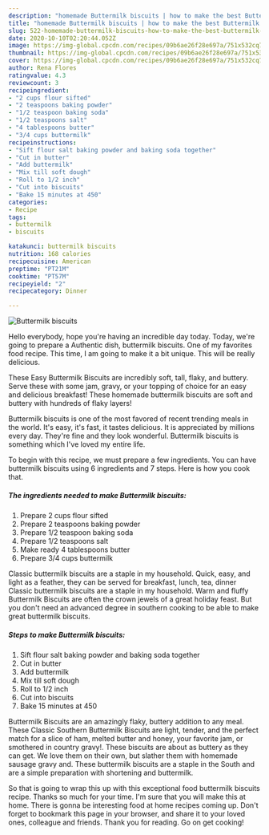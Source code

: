 ```yaml
---
description: "homemade Buttermilk biscuits | how to make the best Buttermilk biscuits"
title: "homemade Buttermilk biscuits | how to make the best Buttermilk biscuits"
slug: 522-homemade-buttermilk-biscuits-how-to-make-the-best-buttermilk-biscuits
date: 2020-10-10T02:20:44.052Z
image: https://img-global.cpcdn.com/recipes/09b6ae26f28e697a/751x532cq70/buttermilk-biscuits-recipe-main-photo.jpg
thumbnail: https://img-global.cpcdn.com/recipes/09b6ae26f28e697a/751x532cq70/buttermilk-biscuits-recipe-main-photo.jpg
cover: https://img-global.cpcdn.com/recipes/09b6ae26f28e697a/751x532cq70/buttermilk-biscuits-recipe-main-photo.jpg
author: Rena Flores
ratingvalue: 4.3
reviewcount: 3
recipeingredient:
- "2 cups flour sifted"
- "2 teaspoons baking powder"
- "1/2 teaspoon baking soda"
- "1/2 teaspoons salt"
- "4 tablespoons butter"
- "3/4 cups buttermilk"
recipeinstructions:
- "Sift flour salt baking powder and baking soda together"
- "Cut in butter"
- "Add buttermilk"
- "Mix till soft dough"
- "Roll to 1/2 inch"
- "Cut into biscuits"
- "Bake 15 minutes at 450"
categories:
- Recipe
tags:
- buttermilk
- biscuits

katakunci: buttermilk biscuits 
nutrition: 168 calories
recipecuisine: American
preptime: "PT21M"
cooktime: "PT57M"
recipeyield: "2"
recipecategory: Dinner

---
```



![Buttermilk biscuits](https://img-global.cpcdn.com/recipes/09b6ae26f28e697a/751x532cq70/buttermilk-biscuits-recipe-main-photo.jpg)

Hello everybody, hope you're having an incredible day today. Today, we're going to prepare a Authentic dish, buttermilk biscuits. One of my favorites food recipe. This time, I am going to make it a bit unique. This will be really delicious.

These Easy Buttermilk Biscuits are incredibly soft, tall, flaky, and buttery. Serve these with some jam, gravy, or your topping of choice for an easy and delicious breakfast! These homemade buttermilk biscuits are soft and buttery with hundreds of flaky layers!

Buttermilk biscuits is one of the most favored of recent trending meals in the world. It's easy, it's fast, it tastes delicious. It is appreciated by millions every day. They're fine and they look wonderful. Buttermilk biscuits is something which I've loved my entire life.


To begin with this recipe, we must prepare a few ingredients. You can have buttermilk biscuits using 6 ingredients and 7 steps. Here is how you cook that.

<!--inarticleads1-->

##### The ingredients needed to make Buttermilk biscuits:

1. Prepare 2 cups flour sifted
1. Prepare 2 teaspoons baking powder
1. Prepare 1/2 teaspoon baking soda
1. Prepare 1/2 teaspoons salt
1. Make ready 4 tablespoons butter
1. Prepare 3/4 cups buttermilk


Classic buttermilk biscuits are a staple in my household. Quick, easy, and light as a feather, they can be served for breakfast, lunch, tea, dinner Classic buttermilk biscuits are a staple in my household. Warm and fluffy Buttermilk Biscuits are often the crown jewels of a great holiday feast. But you don&#39;t need an advanced degree in southern cooking to be able to make great buttermilk biscuits. 

<!--inarticleads2-->

##### Steps to make Buttermilk biscuits:

1. Sift flour salt baking powder and baking soda together
1. Cut in butter
1. Add buttermilk
1. Mix till soft dough
1. Roll to 1/2 inch
1. Cut into biscuits
1. Bake 15 minutes at 450


Buttermilk Biscuits are an amazingly flaky, buttery addition to any meal. These Classic Southern Buttermilk Biscuits are light, tender, and the perfect match for a slice of ham, melted butter and honey, your favorite jam, or smothered in country gravy!. These biscuits are about as buttery as they can get. We love them on their own, but slather them with homemade sausage gravy and. These buttermilk biscuits are a staple in the South and are a simple preparation with shortening and buttermilk. 

So that is going to wrap this up with this exceptional food buttermilk biscuits recipe. Thanks so much for your time. I'm sure that you will make this at home. There is gonna be interesting food at home recipes coming up. Don't forget to bookmark this page in your browser, and share it to your loved ones, colleague and friends. Thank you for reading. Go on get cooking!
